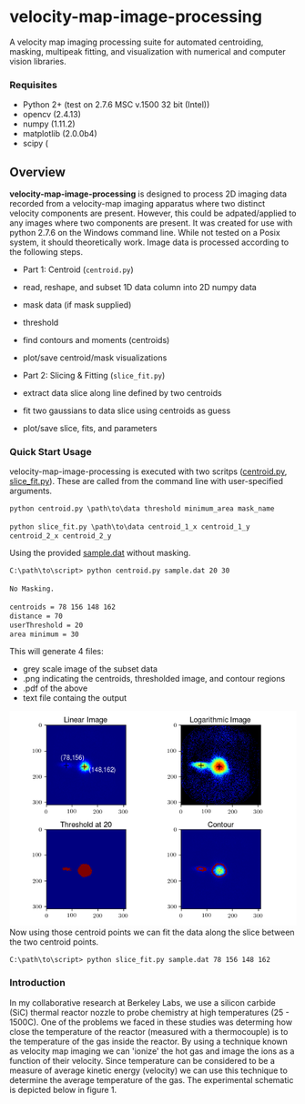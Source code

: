 # velocity-map-image-processing
A velocity map imaging processing suite for automated centroiding, masking, multipeak fitting, and visualization with numerical and computer vision libraries.

### Requisites

* Python 2+ (test on 2.7.6 MSC v.1500 32 bit (Intel))
 * opencv (2.4.13)
 * numpy (1.11.2)
 * matplotlib (2.0.0b4)
 * scipy (
 
## Overview

**velocity-map-image-processing** is designed to process 2D imaging data recorded from a velocity-map imaging apparatus where two distinct velocity components are present. However, this could be adpated/applied to any images where two components are present.
It was created for use with python 2.7.6 on the Windows command line. While not tested on a Posix system, it should theoretically work. Image data is processed according to the following steps.

* Part 1: Centroid (`centroid.py`)
 * read, reshape, and subset 1D data column into 2D numpy data
 * mask data (if mask supplied)
 * threshold
 * find contours and moments (centroids)
 * plot/save centroid/mask visualizations
 
* Part 2: Slicing & Fitting (`slice_fit.py`)
 * extract data slice along line defined by two centroids
 * fit two gaussians to data slice using centroids as guess
 * plot/save slice, fits, and parameters

### Quick Start Usage

velocity-map-image-processing is executed with two scritps ([centroid.py](centroid.py), [slice_fit.py](slice_fit.py)). These are called from the command line with user-specified arguments.

```
python centroid.py \path\to\data threshold minimum_area mask_name 

python slice_fit.py \path\to\data centroid_1_x centroid_1_y centroid_2_x centroid_2_y
```

Using the provided [sample.dat](sample.dat) without masking.

```
C:\path\to\script> python centroid.py sample.dat 20 30 

No Masking.

centroids = 78 156 148 162
distance = 70
userThreshold = 20
area minimum = 30
```

This will generate 4 files:
* grey scale image of the subset data
* .png indicating the centroids, thresholded image, and contour regions
* .pdf of the above
* text file containg the output

![centroids](./images/sample_CENTROIDS.png)
Now using those centroid points we can fit the data along the slice between the two centroid points.


```
C:\path\to\script> python slice_fit.py sample.dat 78 156 148 162
```


### Introduction

In my collaborative research at Berkeley Labs, we use a silicon carbide (SiC) thermal reactor nozzle to probe chemistry at high temperatures (25 - 1500C). One of the problems we faced in these studies was determing how close the temperature of the reactor (measured with a thermocouple) is to the temperature of the gas inside the reactor. By using a technique known as velocity map imaging we can 'ionize' the hot gas and image the ions as a function of their velocity. Since temperature can be considered to be a measure of average kinetic energy (velocity) we can use this technique to determine the average temperature of the gas. The experimental schematic is depicted below in figure 1.


